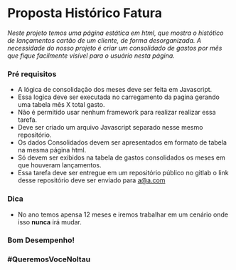 # Proposta Histórico Fatura

_Neste projeto temos uma página estática em html, que mostra o histótico de lançamentos cartão de um cliente, de forma desorganizada._
_A necessidade do nosso projeto é criar um consolidado de gastos por mês que fique facilmente visível para o usuário nesta página._

### Pré requisitos

* A lógica de consolidação dos meses deve ser feita em Javascript.
* Essa logica deve ser executada no carregamento da pagina gerando uma tabela mês X total gasto.
* Não é permitido usar nenhum framework para realizar realizar essa tarefa.
* Deve ser criado um arquivo Javascript separado nesse mesmo repositório.
* Os dados Consolidados devem ser apresentados em formato de tabela na mesma página html.
* Só devem ser exibidos na tabela de gastos consolidados os meses em que houveram lançamentos.
* Essa tarefa deve ser entregue em um repositório público no gitlab o link desse repositório deve ser enviado para a@a.com


### Dica

* No ano temos apensa 12 meses e iremos trabalhar em um cenário onde isso **nunca** irá mudar.


### Bom Desempenho!

### #QueremosVoceNoItau
